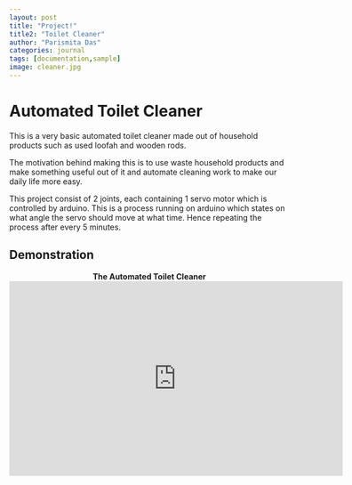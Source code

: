 ```yaml
---
layout: post
title: "Project!"
title2: "Toilet Cleaner"
author: "Parismita Das"
categories: journal
tags: [documentation,sample]
image: cleaner.jpg
---
```


# Automated Toilet Cleaner

This is a very basic automated toilet cleaner made out of household products such as used loofah and wooden rods.

The motivation behind making this is to use waste household products and make something useful out of it and automate 
cleaning work to make our daily life more easy. 

This project consist of 2 joints, each containing 1 servo motor which is controlled by arduino. 
This is a process running on arduino which states on what angle the servo should move at what time.
Hence repeating the process after every 5 minutes.

## Demonstration

<div class="imgcap">
<div align="middle">
<div class="thecap" align="middle" ><b>The Automated Toilet Cleaner</b> </div>
<iframe width="600" height="350" src="https://www.youtube.com/embed/0QxY-91T1co" frameborder="0" allow="autoplay; encrypted-media" allowfullscreen align="center"></iframe>
</div>
</div>
